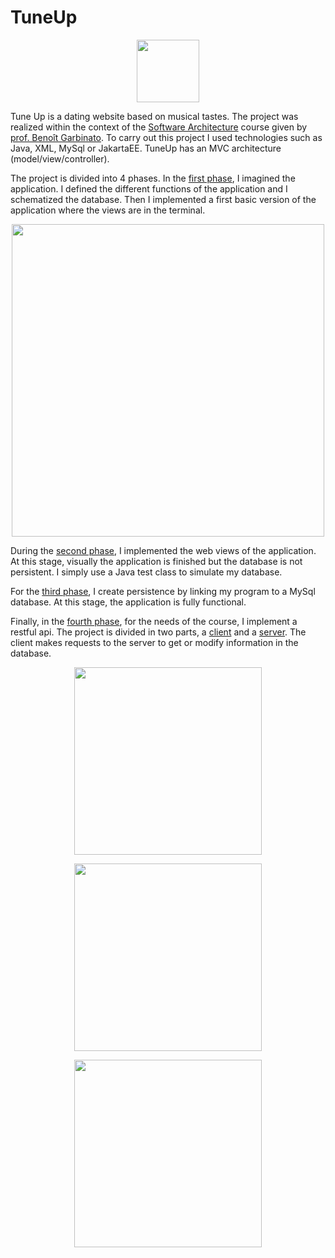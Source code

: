 # TuneUp

<p align="center">
<img height=100 src="https://i.ibb.co/cQVk9Sd/logo-tune-Up.gif">
</p>

Tune Up is a dating website based on musical tastes. The project was realized within the context of the [Software Architecture](https://hecnet.unil.ch/hec/syllabus/descriptif/2458?dyn_lang=fr) course given by [prof. Benoît Garbinato](https://hecnet.unil.ch/hec/recherche/fiche?pnom=bgarbinato&dyn_lang=fr). To carry out this project I used technologies such as Java, XML, MySql or JakartaEE. TuneUp has an MVC architecture (model/view/controller).

The project is divided into 4 phases. In the [first phase](https://github.com/stefarine/TuneUp/tree/master/TuneUp-v1), I imagined the application. I defined the different functions of the application and I schematized the database. Then I implemented a first basic version of the application where the views are in the terminal.

<p align="center">
<img height=500 src="https://user-images.githubusercontent.com/57952280/210099088-5cb3cb60-3bf9-4680-878a-7ee5d94f8ad4.png">
</p>

During the [second phase](https://github.com/stefarine/TuneUp/tree/master/TuneUp-v2), I implemented the web views of the application. At this stage, visually the application is finished but the database is not persistent. I simply use a Java test class to simulate my database. 

For the [third phase](https://github.com/stefarine/TuneUp/tree/master/TuneUp-v3), I create persistence by linking my program to a MySql database. At this stage, the application is fully functional. 

Finally, in the [fourth phase](https://github.com/stefarine/TuneUp/tree/master/TuneUp-v4), for the needs of the course, I implement a restful api. The project is divided in two parts, a [client](https://github.com/stefarine/TuneUp/tree/master/TuneUp-v4/TuneUp-RestfulClient) and a [server](https://github.com/stefarine/TuneUp/tree/master/TuneUp-v4/hec.soar_TuneUp-RestfulService_war_1.0-SNAPSHOT). The client makes requests to the server to get or modify information in the database. 


<p align="center">
<img height=300 src="https://www.stephane-pacheco-fernandes.com/assets/images/work1/w01.png">
</p>
<p align="center">
<img height=300 src="https://www.stephane-pacheco-fernandes.com/assets/images/work1/w02.png">
</p>
<p align="center">
<img height=300 src="https://www.stephane-pacheco-fernandes.com/assets/images/work1/w03.png">
</p>

